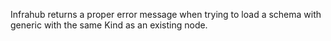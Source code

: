 Infrahub returns a proper error message when trying to load a schema with generic with the same Kind as an existing node.